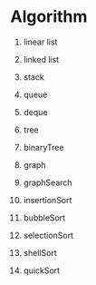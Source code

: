 # Algorithm

1. linear list

2. linked list

3. stack

4. queue

5. deque

6. tree

7. binaryTree

8. graph

9. graphSearch

10. insertionSort

11. bubbleSort

12. selectionSort

13. shellSort

14. quickSort